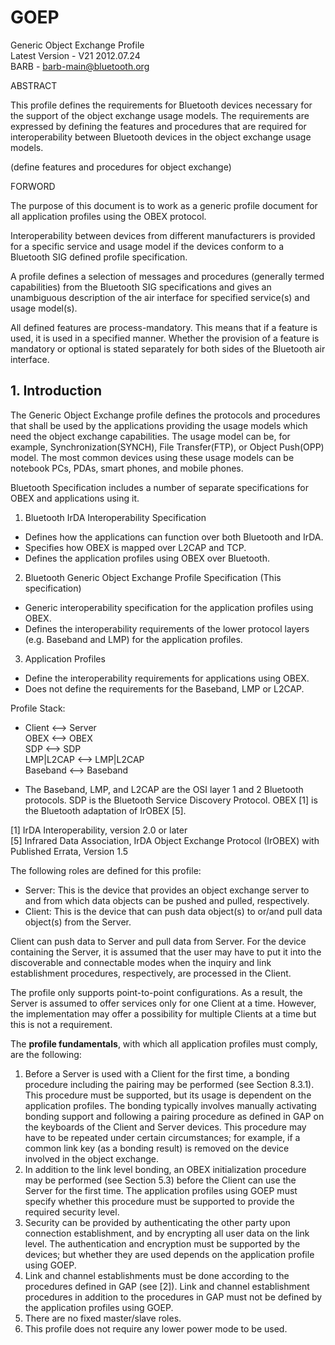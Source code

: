 
# GOEP

Generic Object Exchange Profile  
Latest Version - V21 2012.07.24  
BARB - barb-main@bluetooth.org  

ABSTRACT

This profile defines the requirements for Bluetooth devices 
necessary for the support of the object exchange usage models. 
The requirements are expressed by defining the features and procedures that are required 
for interoperability between Bluetooth devices in the object exchange usage models.  

(define features and procedures for object exchange)

FORWORD

The purpose of this document is to work as a generic profile document 
for all application profiles using the OBEX protocol.

Interoperability between devices from different manufacturers is provided for a specific service and usage model 
if the devices conform to a Bluetooth SIG defined profile specification.

A profile defines a selection of messages and procedures (generally termed capabilities) 
from the Bluetooth SIG specifications and gives an unambiguous description of the air interface 
for specified service(s) and usage model(s).

All defined features are process-mandatory. This means that if a feature is used, it is used in a specified manner. 
Whether the provision of a feature is mandatory or optional is stated separately 
for both sides of the Bluetooth air interface.

## 1. Introduction

The Generic Object Exchange profile defines the protocols and procedures that shall be used
by the applications providing the usage models which need the object exchange capabilities.
The usage model can be, for example, Synchronization(SYNCH), File Transfer(FTP), or Object Push(OPP) model. 
The most common devices using these usage models can be notebook PCs, PDAs, smart phones, and mobile phones.

Bluetooth Specification includes a number of separate specifications for OBEX and applications using it.

1. Bluetooth IrDA Interoperability Specification
  - Defines how the applications can function over both Bluetooth and IrDA.
  - Specifies how OBEX is mapped over L2CAP and TCP.
  - Defines the application profiles using OBEX over Bluetooth.
2. Bluetooth Generic Object Exchange Profile Specification (This specification)
  - Generic interoperability specification for the application profiles using OBEX.
  - Defines the interoperability requirements of the lower protocol layers (e.g. Baseband and LMP) 
    for the application profiles.
3. Application Profiles
  - Define the interoperability requirements for applications using OBEX.
  - Does not define the requirements for the Baseband, LMP or L2CAP.

Profile Stack:  

- Client    <--> Server  
  OBEX      <--> OBEX  
  SDP       <--> SDP  
  LMP|L2CAP <--> LMP|L2CAP  
  Baseband  <--> Baseband  

- The Baseband, LMP, and L2CAP are the OSI layer 1 and 2 Bluetooth protocols.
  SDP is the Bluetooth Service Discovery Protocol. 
  OBEX [1] is the Bluetooth adaptation of IrOBEX [5].

[1] IrDA Interoperability, version 2.0 or later  
[5] Infrared Data Association, IrDA Object Exchange Protocol (IrOBEX) with Published Errata, Version 1.5

The following roles are defined for this profile:
- Server: This is the device that provides an object exchange server 
  to and from which data objects can be pushed and pulled, respectively.
- Client: This is the device that can push data object(s) to or/and pull data object(s) from the Server.

Client can push data to Server and pull data from Server. 
For the device containing the Server, it is assumed that 
the user may have to put it into the discoverable and connectable modes 
when the inquiry and link establishment procedures, respectively, are processed in the Client.

The profile only supports point-to-point configurations. 
As a result, the Server is assumed to offer services only for one Client at a time. 
However, the implementation may offer a possibility for multiple Clients at a time but this is not a requirement.

The **profile fundamentals**, with which all application profiles must comply, are the following:

1. Before a Server is used with a Client for the first time, 
   a bonding procedure including the pairing may be performed (see Section 8.3.1). 
   This procedure must be supported, but its usage is dependent on the application profiles. 
   The bonding typically involves manually activating bonding support and following a pairing procedure 
   as defined in GAP on the keyboards of the Client and Server devices. 
   This procedure may have to be repeated under certain circumstances; for example, 
   if a common link key (as a bonding result) is removed on the device involved in the object exchange.
2. In addition to the link level bonding, an OBEX initialization procedure may be performed (see Section 5.3) 
   before the Client can use the Server for the first time.
   The application profiles using GOEP must specify whether this procedure must be supported 
   to provide the required security level.
3. Security can be provided by authenticating the other party upon connection establishment, 
   and by encrypting all user data on the link level. 
   The authentication and encryption must be supported by the devices; 
   but whether they are used depends on the application profile using GOEP.
4. Link and channel establishments must be done according to the procedures defined in GAP (see [2]). 
   Link and channel establishment procedures in addition to the procedures in GAP 
   must not be defined by the application profiles using GOEP.
5. There are no fixed master/slave roles.
6. This profile does not require any lower power mode to be used.


